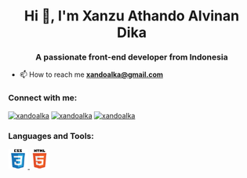 <h1 align="center">Hi 👋, I'm Xanzu Athando Alvinan Dika</h1>
<h3 align="center">A passionate front-end developer from Indonesia</h3>

- 📫 How to reach me **xandoalka@gmail.com**

<h3 align="left">Connect with me:</h3>
<p align="left">
<a href="https://twitter.com/xandoalka" target="blank"><img align="center" src="https://raw.githubusercontent.com/rahuldkjain/github-profile-readme-generator/master/src/images/icons/Social/twitter.svg" alt="xandoalka" height="30" width="40" /></a>
<a href="https://fb.com/xandoalka" target="blank"><img align="center" src="https://raw.githubusercontent.com/rahuldkjain/github-profile-readme-generator/master/src/images/icons/Social/facebook.svg" alt="xandoalka" height="30" width="40" /></a>
<a href="https://instagram.com/xandoalka" target="blank"><img align="center" src="https://raw.githubusercontent.com/rahuldkjain/github-profile-readme-generator/master/src/images/icons/Social/instagram.svg" alt="xandoalka" height="30" width="40" /></a>
</p>

<h3 align="left">Languages and Tools:</h3>
<p align="left"> <a href="https://www.w3schools.com/css/" target="_blank" rel="noreferrer"> <img src="https://raw.githubusercontent.com/devicons/devicon/master/icons/css3/css3-original-wordmark.svg" alt="css3" width="40" height="40"/> </a> <a href="https://www.w3.org/html/" target="_blank" rel="noreferrer"> <img src="https://raw.githubusercontent.com/devicons/devicon/master/icons/html5/html5-original-wordmark.svg" alt="html5" width="40" height="40"/> </a> </p>

